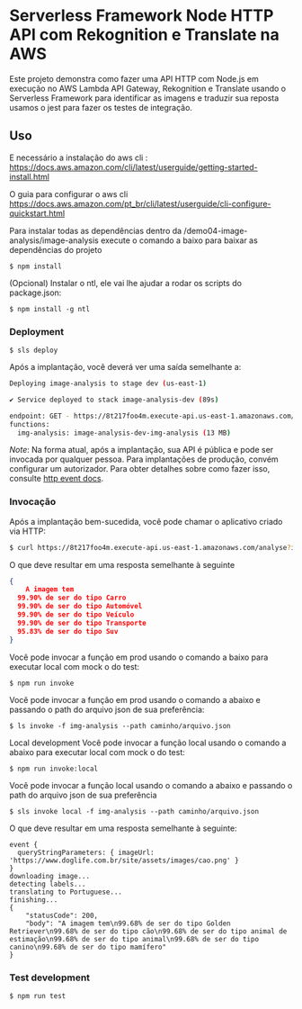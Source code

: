 <!--
title: 'API para analisar imagens com AWS Rekognition'
description: 'Uma API HTTP Serverless com lambda para analisar imagens com AWS Rekognition e taduzimos sua resposta para o portugues com AWS translate'
layout: Doc
framework: v3
platform: AWS
language: nodeJS
authorLink: 'https://github.com/LuanRLima'
authorName: 'Luan Rodrigues Lima.'
-->

# Serverless Framework Node HTTP API com Rekognition e Translate na AWS

Este projeto demonstra como fazer uma API HTTP com Node.js em execução no AWS Lambda API Gateway, Rekognition e Translate usando o Serverless Framework para identificar as imagens e traduzir sua reposta usamos o jest para fazer os testes de integração.

## Uso
E necessário a instalação do aws cli : https://docs.aws.amazon.com/cli/latest/userguide/getting-started-install.html

O guia para configurar o aws cli https://docs.aws.amazon.com/pt_br/cli/latest/userguide/cli-configure-quickstart.html

Para instalar todas as dependências dentro da /demo04-image-analysis/image-analysis execute o comando  a baixo para baixar as dependências do projeto
```
$ npm install
```
(Opcional) Instalar o ntl, ele vai lhe ajudar a rodar os scripts do package.json:
```
$ npm install -g ntl
```
### Deployment

```
$ sls deploy
```

Após a implantação, você deverá ver uma saída semelhante a:

```bash
Deploying image-analysis to stage dev (us-east-1)

✔ Service deployed to stack image-analysis-dev (89s)

endpoint: GET - https://8t217foo4m.execute-api.us-east-1.amazonaws.com/analyse
functions:
  img-analysis: image-analysis-dev-img-analysis (13 MB)
```

_Note_: Na forma atual, após a implantação, sua API é pública e pode ser invocada por qualquer pessoa. Para implantações de produção, convém configurar um autorizador. Para obter detalhes sobre como fazer isso, consulte [http event docs](https://www.serverless.com/framework/docs/providers/aws/events/apigateway/).

### Invocação

Após a implantação bem-sucedida, você pode chamar o aplicativo criado via HTTP:

```bash
$ curl https://8t217foo4m.execute-api.us-east-1.amazonaws.com/analyse?imageUrl={link_da_imagem}
```

O que deve resultar em uma resposta semelhante à seguinte

```json
{
    A imagem tem
  99.90% de ser do tipo Carro
  99.90% de ser do tipo Automóvel
  99.90% de ser do tipo Veículo
  99.90% de ser do tipo Transporte
  95.83% de ser do tipo Suv
}
```
Você pode invocar a função em prod usando o comando a baixo para executar local com mock o do test:
```
$ npm run invoke
```
Você pode invocar a função em prod usando o comando a abaixo e passando o path do arquivo json de sua preferência:
```
$ ls invoke -f img-analysis --path caminho/arquivo.json
```
Local development
Você pode invocar a função local usando o comando a abaixo para executar local com mock o do test:
```
$ npm run invoke:local
```
Você pode invocar a função local usando o comando a abaixo e passando o path do arquivo json de sua preferência
```
$ sls invoke local -f img-analysis --path caminho/arquivo.json
```
O que deve resultar em uma resposta semelhante à seguinte: 

```
event {
  queryStringParameters: { imageUrl: 'https://www.doglife.com.br/site/assets/images/cao.png' }
}
downloading image...
detecting labels...
translating to Portuguese...
finishing...
{
    "statusCode": 200,
    "body": "A imagem tem\n99.68% de ser do tipo Golden Retriever\n99.68% de ser do tipo cão\n99.68% de ser do tipo animal de estimação\n99.68% de ser do tipo animal\n99.68% de ser do tipo canino\n99.68% de ser do tipo mamífero"
}
```
### Test development
```
$ npm run test
```